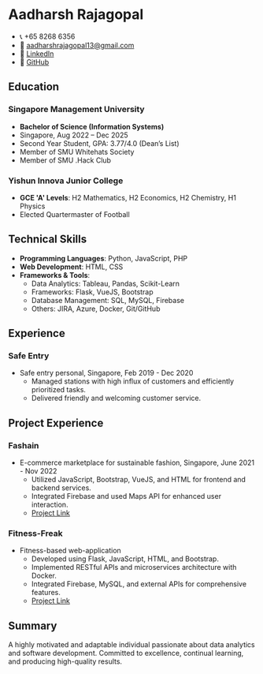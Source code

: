 
# Aadharsh Rajagopal

- 📞 +65 8268 6356
- 📧 [aadharshrajagopal13@gmail.com](mailto:aadharshrajagopal13@gmail.com)
- 🔗 [LinkedIn](http://www.linkedin.com/in/aadharsh1)
- 💼 [GitHub](https://github.com/Aadharsh1)

## Education

### Singapore Management University
- **Bachelor of Science (Information Systems)**
- Singapore, Aug 2022 – Dec 2025
- Second Year Student, GPA: 3.77/4.0 (Dean’s List)
- Member of SMU Whitehats Society
- Member of SMU .Hack Club

### Yishun Innova Junior College
- **GCE 'A' Levels**: H2 Mathematics, H2 Economics, H2 Chemistry, H1 Physics
- Elected Quartermaster of Football

## Technical Skills

- **Programming Languages**: Python, JavaScript, PHP
- **Web Development**: HTML, CSS
- **Frameworks & Tools**:
    - Data Analytics: Tableau, Pandas, Scikit-Learn
    - Frameworks: Flask, VueJS, Bootstrap
    - Database Management: SQL, MySQL, Firebase
    - Others: JIRA, Azure, Docker, Git/GitHub

## Experience

### Safe Entry
- Safe entry personal, Singapore, Feb 2019 - Dec 2020
    - Managed stations with high influx of customers and efficiently prioritized tasks.
    - Delivered friendly and welcoming customer service.

## Project Experience

### Fashain
- E-commerce marketplace for sustainable fashion, Singapore, June 2021 - Nov 2022
    - Utilized JavaScript, Bootstrap, VueJS, and HTML for frontend and backend services.
    - Integrated Firebase and used Maps API for enhanced user interaction.
    - [Project Link](https://github.com/bokiex/Fashain)

### Fitness-Freak
- Fitness-based web-application
    - Developed using Flask, JavaScript, HTML, and Bootstrap.
    - Implemented RESTful APIs and microservices architecture with Docker.
    - Integrated Firebase, MySQL, and external APIs for comprehensive features.
    - [Project Link](https://github.com/Aadharsh1/fitness)

## Summary

A highly motivated and adaptable individual passionate about data analytics and software development. Committed to excellence, continual learning, and producing high-quality results.

